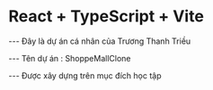 # React + TypeScript + Vite

--- Đây là dự án cá nhân của Trương Thanh Triều

--- Tên dự án : ShoppeMallClone

--- Được xây dựng trên mục đích học tập
